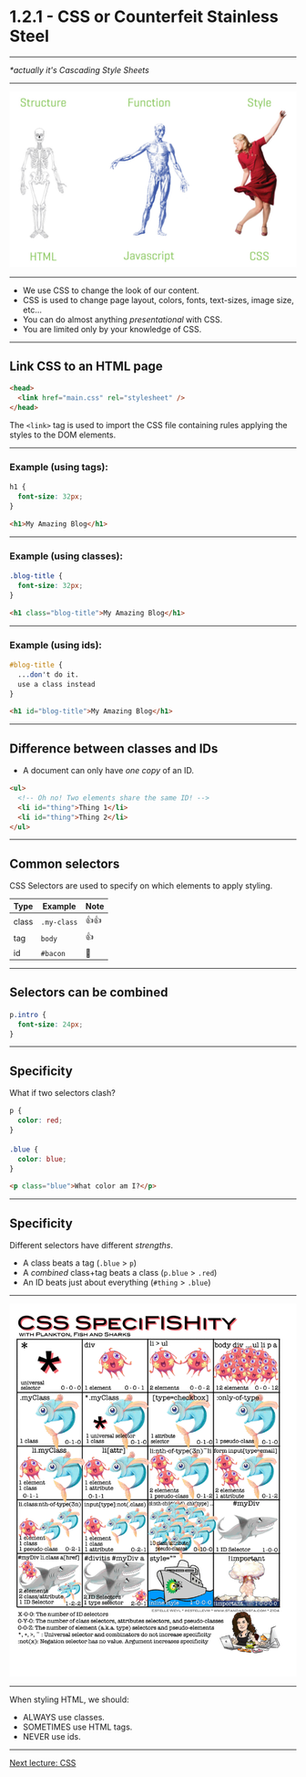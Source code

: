 # 1.2.1 - CSS or Counterfeit Stainless Steel

---

_\*actually it's Cascading Style Sheets_

---

<img src="./assets/html_js_css.jpg" />

---

- We use CSS to change the look of our content.
- CSS is used to change page layout, colors, fonts, text-sizes, image size, etc…
- You can do almost anything _presentational_ with CSS.
- You are limited only by your knowledge of CSS.

---

## Link CSS to an HTML page

```html
<head>
  <link href="main.css" rel="stylesheet" />
</head>
```

The `<link>` tag is used to import the CSS file containing rules applying the styles to the DOM elements.

---

### Example (using tags):

```css
h1 {
  font-size: 32px;
}
```

```html
<h1>My Amazing Blog</h1>
```

---

### Example (using classes):

```css
.blog-title {
  font-size: 32px;
}
```

```html
<h1 class="blog-title">My Amazing Blog</h1>
```

---

### Example (using ids):

```css
#blog-title {
  ...don't do it.
  use a class instead
}
```

```html
<h1 id="blog-title">My Amazing Blog</h1>
```

---

## Difference between classes and IDs

- A document can only have _one copy_ of an ID.

```html
<ul>
  <!-- Oh no! Two elements share the same ID! -->
  <li id="thing">Thing 1</li>
  <li id="thing">Thing 2</li>
</ul>
```

---

## Common selectors

CSS Selectors are used to specify on which elements to apply styling.

| Type  | Example     | Note |
| ----- | ----------- | ---- |
| class | `.my-class` | 👍👍 |
| tag   | `body`      | 👍   |
| id    | `#bacon`    | 🚫   |

---

## Selectors can be combined

```css
p.intro {
  font-size: 24px;
}
```

---

## Specificity

What if two selectors clash?

```css
p {
  color: red;
}

.blue {
  color: blue;
}
```

```html
<p class="blue">What color am I?</p>
```

---

## Specificity

Different selectors have different _strengths_.

- A class beats a tag (`.blue` > `p`)
- A _combined_ class+tag beats a class (`p.blue` > `.red`)
- An ID beats just about everything (`#thing` > `.blue`)

---

<img alt="a table of specificity explained with fish" src="./assets/specifishity.png" />

---

When styling HTML, we should:

- ALWAYS use classes.
- SOMETIMES use HTML tags.
- NEVER use ids.

---

[Next lecture: CSS](../lecture-2-properties)
